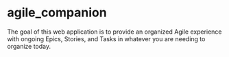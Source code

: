 # agile_companion
 
The goal of this web application is to provide an organized Agile experience with ongoing Epics, Stories, and Tasks in whatever you are needing to organize today.